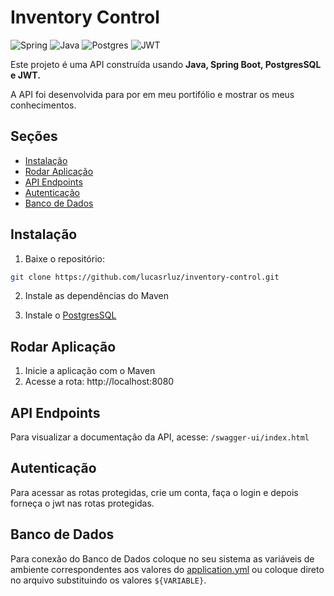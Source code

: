 # Inventory Control

![Spring](https://img.shields.io/badge/spring-%236DB33F.svg?style=for-the-badge&logo=spring&logoColor=white)
![Java](https://img.shields.io/badge/java-%23ED8B00.svg?style=for-the-badge&logo=openjdk&logoColor=white)
![Postgres](https://img.shields.io/badge/postgres-%23316192.svg?style=for-the-badge&logo=postgresql&logoColor=white)
![JWT](https://img.shields.io/badge/JWT-black?style=for-the-badge&logo=JSON%20web%20tokens)

Este projeto é uma API construída usando **Java, Spring Boot, PostgresSQL e JWT.**

A API foi desenvolvida para por em meu portifólio e mostrar os meus conhecimentos.

## Seções

- [Instalação](#instalação)
- [Rodar Aplicação](#rodar-aplicação)
- [API Endpoints](#api-endpoints)
- [Autenticação](#autenticação)
- [Banco de Dados](#banco-de-dados)

## Instalação

1. Baixe o repositório:

```bash
git clone https://github.com/lucasrluz/inventory-control.git
```

2. Instale as dependências do Maven

3. Instale o [PostgresSQL](https://www.postgresql.org/)

## Rodar Aplicação

1. Inicie a aplicação com o Maven
2. Acesse a rota: http://localhost:8080


## API Endpoints
Para visualizar a documentação da API, acesse: `/swagger-ui/index.html`

## Autenticação
Para acessar as rotas protegidas, crie um conta, faça o login e depois forneça o jwt nas rotas protegidas.

## Banco de Dados
Para conexão do Banco de Dados coloque no seu sistema as variáveis de ambiente correspondentes aos valores do [application.yml](https://github.com/lucasrluz/note/blob/main/src/main/resources/application.yml) ou coloque direto no arquivo substituindo os valores ```${VARIABLE}```.
